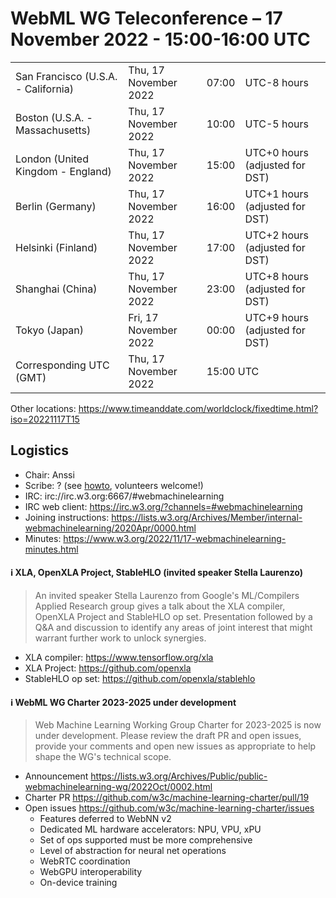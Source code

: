 # WebML WG Teleconference – 17 November 2022 - 15:00-16:00 UTC

<table>
<tr><td> San Francisco (U.S.A. - California) <td> Thu, 17 November 2022 <td> 07:00 <td> UTC-8 hours
<tr><td> Boston (U.S.A. - Massachusetts) <td> Thu, 17 November 2022 <td> 10:00 <td> UTC-5 hours
<tr><td> London (United Kingdom - England) <td> Thu, 17 November 2022 <td> 15:00 <td> UTC+0 hours (adjusted for DST)
<tr><td> Berlin (Germany) <td> Thu, 17 November 2022 <td> 16:00 <td> UTC+1 hours (adjusted for DST)
<tr><td> Helsinki (Finland) <td> Thu, 17 November 2022 <td> 17:00 <td> UTC+2 hours (adjusted for DST)
<tr><td> Shanghai (China) <td> Thu, 17 November 2022 <td> 23:00 <td> UTC+8 hours (adjusted for DST)
<tr><td> Tokyo (Japan) <td> Fri, 17 November 2022 <td> 00:00 <td> UTC+9 hours (adjusted for DST)
<tr><td> Corresponding UTC (GMT) <td> Thu, 17 November 2022 <td colspan=2> 15:00 UTC
</table>

Other locations: https://www.timeanddate.com/worldclock/fixedtime.html?iso=20221117T15

  </details>

## Logistics

* Chair: Anssi
* Scribe: ? (see [howto](https://github.com/webmachinelearning/meetings/blob/main/scribe-howto.md), volunteers welcome!)
* IRC: irc://irc.w3.org:6667/#webmachinelearning
* IRC web client: https://irc.w3.org/?channels=#webmachinelearning
* Joining instructions: https://lists.w3.org/Archives/Member/internal-webmachinelearning/2020Apr/0000.html
* Minutes: https://www.w3.org/2022/11/17-webmachinelearning-minutes.html


#### ℹ️ XLA, OpenXLA Project, StableHLO (invited speaker Stella Laurenzo)

>An invited speaker Stella Laurenzo from Google's ML/Compilers Applied Research group gives a talk about the XLA compiler, OpenXLA Project and StableHLO op set. Presentation followed by a Q&A and discussion to identify any areas of joint interest that might warrant further work to unlock synergies.

- XLA compiler: https://www.tensorflow.org/xla
- XLA Project: https://github.com/openxla
- StableHLO op set: https://github.com/openxla/stablehlo

#### ℹ️ WebML WG Charter 2023-2025 under development

>Web Machine Learning Working Group Charter for 2023-2025 is now under development. Please review the draft PR and open issues, provide your comments and open new issues as appropriate to help shape the WG's technical scope. 

- Announcement https://lists.w3.org/Archives/Public/public-webmachinelearning-wg/2022Oct/0002.html
- Charter PR https://github.com/w3c/machine-learning-charter/pull/19
- Open issues https://github.com/w3c/machine-learning-charter/issues
  - Features deferred to WebNN v2
  - Dedicated ML hardware accelerators: NPU, VPU, xPU
  - Set of ops supported must be more comprehensive
  - Level of abstraction for neural net operations
  - WebRTC coordination
  - WebGPU interoperability
  - On-device training

